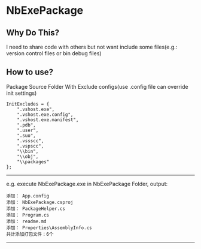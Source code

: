 ﻿# NbExePackage

## Why Do This?

I need to share code with others but not want include some files(e.g.: version control files or bin debug files)

## How to use?

Package Source Folder With Exclude configs(use .config file can override init settings)

    InitExcludes = {
        ".vshost.exe",
        ".vshost.exe.config",
        ".vshost.exe.manifest",
        ".pdb",
        ".user",
        ".suo",
        ".vssscc",
        ".vspscc",
        "\\bin",
        "\\obj",
        "\\packages"
    };

------------------
e.g. execute NbExePackage.exe in NbExePackage Folder, output:

    添加： App.config
    添加： NbExePackage.csproj
    添加： PackageHelper.cs
    添加： Program.cs
    添加： readme.md
    添加： Properties\AssemblyInfo.cs
    共计添加打包文件：6个


------------------